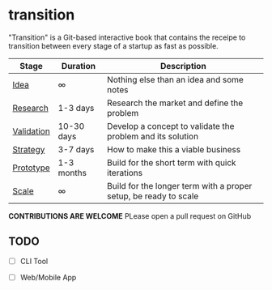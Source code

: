 # transition

"Transition" is a Git-based interactive book that contains the receipe to transition between every stage of a startup as fast as possible.

| Stage                       | Duration   | Description                                                      |
|-----------------------------|------------|------------------------------------------------------------------|
| [Idea](idea.md)             | ∞          | Nothing else than an idea and some notes                         |
| [Research](research.md)     | 1-3 days   | Research the market and define the problem                       |
| [Validation](validation.md) | 10-30 days | Develop a concept to validate the problem and its solution       |
| [Strategy](strategy.md)     | 3-7 days   | How to make this a viable business                               |
| [Prototype](prototype.md)   | 1-3 months | Build for the short term with quick iterations                   |
| [Scale](scale.md)           | ∞          | Build for the longer term with a proper setup, be ready to scale |

**CONTRIBUTIONS ARE WELCOME** PLease open a pull request on GitHub

## TODO

- [ ] CLI Tool
- [ ] Web/Mobile App

